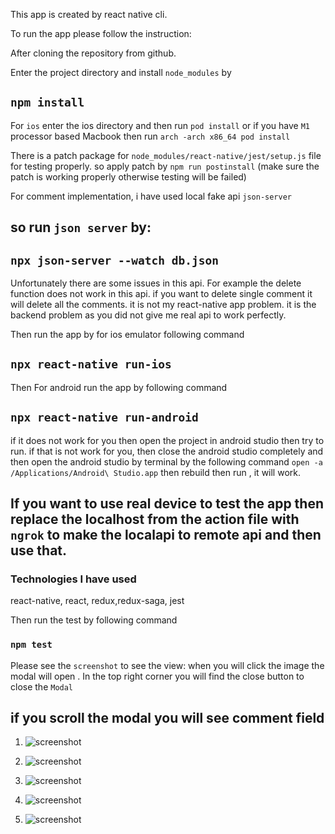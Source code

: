 This app is created by react native cli.

To run the app please follow the instruction: 

After cloning the repository from github. 

Enter the project directory and install `node_modules` by

## `npm install`

For `ios` enter the ios directory and then run `pod install` or if you have `M1` processor based Macbook then run  `arch -arch x86_64 pod install`


There  is a patch package for `node_modules/react-native/jest/setup.js` file for testing properly.
so apply patch by  `npm run postinstall` (make sure the patch is working properly otherwise testing will be failed)

 
For comment implementation,  i have used local fake api `json-server`
## so run `json server` by:   

## `npx json-server --watch db.json`
 
Unfortunately there are some issues in this api. For example the delete function does not work in this api. if you want to delete single comment it will delete all the comments. it is not my react-native app problem. it is the backend problem as you did not give me real api to work perfectly.

Then run the app by for ios emulator following command
## `npx react-native run-ios`

Then For android run the app by following command
## `npx react-native run-android`

if it does not work for you then open the project in android studio  then try to run. 
if that is not work for you, then close the android studio completely and then open the android studio by terminal by the following command `open -a /Applications/Android\ Studio.app` then rebuild then run , it will work.

## If you want to use real device to test the app then replace the localhost from the action file with `ngrok` to make the localapi to remote api and then use that. 

 ### Technologies I have used
react-native, react, redux,redux-saga, jest

Then run the test by following command
### `npm test`

Please see the `screenshot` to see the view: when you will click the image the modal will open . In the top right corner you will find the close button to close the `Modal` 

## if you scroll the modal you will see comment field 


1. ![screenshot](screenshots/1.png)

2.  ![screenshot](screenshots/2.png)

3. ![screenshot](screenshots/3.png)

4. ![screenshot](screenshots/4.jpg)

5. ![screenshot](screenshots/5.jpg)
